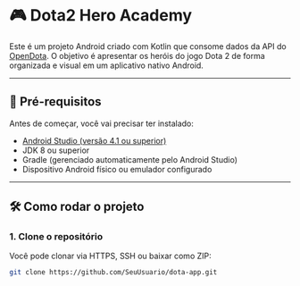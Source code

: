 # 🎮 Dota2 Hero Academy

Este é um projeto Android criado com Kotlin que consome dados da API do [OpenDota](https://www.opendota.com/). O objetivo é apresentar os heróis do jogo Dota 2 de forma organizada e visual em um aplicativo nativo Android.

---

## 🧩 Pré-requisitos

Antes de começar, você vai precisar ter instalado:

- [Android Studio (versão 4.1 ou superior)](https://developer.android.com/studio)
- JDK 8 ou superior
- Gradle (gerenciado automaticamente pelo Android Studio)
- Dispositivo Android físico ou emulador configurado

---

## 🛠️ Como rodar o projeto

### 1. Clone o repositório

Você pode clonar via HTTPS, SSH ou baixar como ZIP:

```bash
git clone https://github.com/SeuUsuario/dota-app.git
